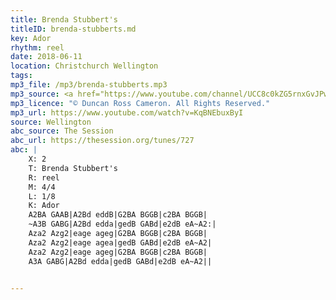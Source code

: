 ```yaml
---
title: Brenda Stubbert's
titleID: brenda-stubberts.md
key: Ador
rhythm: reel
date: 2018-06-11
location: Christchurch Wellington 
tags: 
mp3_file: /mp3/brenda-stubberts.mp3
mp3_source: <a href="https://www.youtube.com/channel/UCC8c0kZG5rnxGvJPwaYvBkg">Duncan Ross Cameron</a>
mp3_licence: "© Duncan Ross Cameron. All Rights Reserved."
mp3_url: https://www.youtube.com/watch?v=KqBNEbuxByI
source: Wellington
abc_source: The Session
abc_url: https://thesession.org/tunes/727
abc: |
    X: 2
    T: Brenda Stubbert's
    R: reel
    M: 4/4
    L: 1/8
    K: Ador
    A2BA GAAB|A2Bd eddB|G2BA BGGB|c2BA BGGB|
    ~A3B GABG|A2Bd edda|gedB GABd|e2dB eA~A2:|
    Aza2 Azg2|eage ageg|G2BA BGGB|c2BA BGGB|
    Aza2 Azg2|eage agea|gedB GABd|e2dB eA~A2|
    Aza2 Azg2|eage ageg|G2BA BGGB|c2BA BGGB|
    A3A GABG|A2Bd edda|gedB GABd|e2dB eA~A2||
    

---
```

